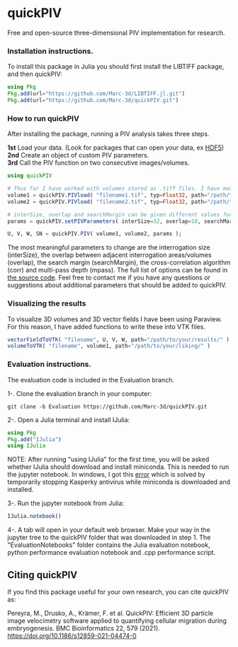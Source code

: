 # quickPIV
Free and open-source three-dimensional PIV implementation for research.


### Installation instructions.

To install this package in Julia you should first install the LIBTIFF package, and then quickPIV:
```Julia
using Pkg
Pkg.add(url="https://github.com/Marc-3d/LIBTIFF.jl.git")
Pkg.add(url="https://github.com/Marc-3d/quickPIV.git")
```

### How to run quickPIV

After installing the package, running a PIV analysis takes three steps.   

**1st** Load your data. (Look for packages that can open your data, ex [HDF5](https://github.com/JuliaIO/HDF5.jl)) <br>
**2nd** Create an object of custom PIV parameters. <br>
**3rd** Call the PIV function on two consecutive images/volumes.

```Julia
using quickPIV

# Thus far I have worked with volumes stored as .tiff files. I have modified LIBTIFF to read 3D scanline volumes.
volume1 = quickPIV.PIVload( "filename1.tif", typ=Float32, path="/path/to/data/" )
volume2 = quickPIV.PIVload( "filename2.tif", typ=Float32, path="/path/to/data/" )

# interSize, overlap and searchMargin can be given different values for each dimension, ex interSize=(10,30,20), overlap=(5,5,8)...
params = quickPIV.setPIVParameters( interSize=32, overlap=10, searchMargin=12, corr="nsqecc" );

U, V, W, SN = quickPIV.PIV( volume1, volume2, params );
```

The most meaningful parameters to change are the interrogation size (interSize), the overlap between adjacent interrogation areas/volumes (overlap), the search margin (searchMargin), the cross-correlation algorithm (corr) and multi-pass depth (mpass). The full list of options can be found in [the source code](src/parameters.jl). Feel free to contact me if you have any questions or suggestions about additional parameters that should be added to quickPIV.

### Visualizing the results

To visualize 3D volumes and 3D vector fields I have been using Paraview. For this reason, I have added functions to write these into VTK files.
```Julia
vectorFieldToVTK( "filename", U, V, W, path="/path/to/your/results/" )
volumeToVTK( "filename", volume1, path="/path/to/your/liking/" )
```

### Evaluation instructions.

The evaluation code is included in the Evaluation branch.

1-. Clone the evaluation branch in your computer:

```
git clone -b Evaluation https://github.com/Marc-3d/quickPIV.git
```

2-. Open a Julia terminal and install IJulia:

```Julia
using Pkg
Pkg.add("IJulia")
using IJulia
```

NOTE: After running "using IJulia" for the first time, you will be asked whether IJulia should download and install miniconda. This is needed to run the jupyter notebook. In windows, I got this [error] which is solved by temporarily stopping Kasperky antivirus while miniconda is downloaded and installed.

[error]: https://discourse.julialang.org/t/problem-with-curl-exe-windows-and-package-installation/29525/21

3-. Run the jupyter notebook from Julia:

```Julia
IJulia.notebook()
```

4-. A tab will open in your default web browser. Make your way in the jupyter tree to the quickPIV folder that was downloaded in step 1. The "EvaluationNotebooks"  folder contains the Julia evaluation notebook, python performance evaluation notebook and .cpp performance script.

## Citing quickPIV

If you find this package useful for your own research, you can cite quickPIV as:

Pereyra, M., Drusko, A., Krämer, F. et al. QuickPIV: Efficient 3D particle image velocimetry software applied to quantifying cellular migration during embryogenesis. BMC Bioinformatics 22, 579 (2021). https://doi.org/10.1186/s12859-021-04474-0
